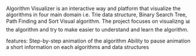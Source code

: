Algorithm Visualizer is an interactive way and platform that visualize the algorithms in four main domain i.e. Trie data structure, Binary Search Tree, Path Finding and Sort Visual algorithm. 
The project focuses on visualizng 📊 the algorithm and try to make easier to understand and learn the algorithm.

features:
Step-by-step animation of the algorithm
Ability to pause animation
a short information on each algorithms and data structures
